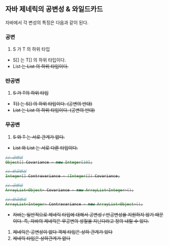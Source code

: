 ## 자바 제네릭의 공변성 & 와일드카드
자바에서 각 변성의 특징은 다음과 같이 된다.
### 공변
1. S 가 T 의 하위 타입
- S[] 는 T[] 의 하위 타입이다.
- List<S> 는 List<T> 의 하위 타입이다.
### 반공변
1. S 가 T의 하위 타입
- T[] 는 S[] 의 하위 타입이다. (공변의 반대) 
- List<T> 는 List<S> 의 하위 타입이다. (공변의 반대)
### 무공변
1. S 와 T 는 서로 관계가 없다.
- List<S> 와 List<T> 는 서로 다른 타입이다.

``` java
// 공변성
Object[] Covariance = new Integer[10];

// 반공변성
Integer[] Contravariance = (Integer[]) Covariance;

// 공변성
ArrayList<Object> Covariance = new ArrayList<Integer>();

// 반공변성
ArrayList<Integer> Contravariance = new ArrayList<Object>();

```

- 자바는 일반적으로 제네릭 타입에 대해서 공변성 / 반공변성을 지원하지 않기 때문이다. 즉, 자바의 제네릭은 무공변의 성질을 지닌다라고 정의 내릴 수 있다.
 1. 제네릭은 공변성이 없다
  객체 타입은 상하 관계가 있다  
 2. 제네릭 타입은 상하관계가 없다
